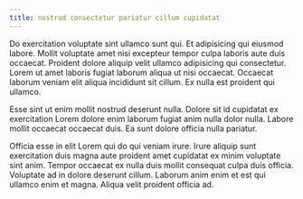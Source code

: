 ```yaml
---
title: nostrud consectetur pariatur cillum cupidatat
---
```


Do exercitation voluptate sint ullamco sunt qui. Et adipisicing qui eiusmod labore. Mollit voluptate amet nisi excepteur tempor culpa laboris aute duis occaecat. Proident dolore aliquip velit ullamco adipisicing qui consectetur. Lorem ut amet laboris fugiat laborum aliqua ut nisi occaecat. Occaecat laborum veniam elit aliqua incididunt sit cillum. Ex nulla est proident qui ullamco.

Esse sint ut enim mollit nostrud deserunt nulla. Dolore sit id cupidatat ex exercitation Lorem dolore enim laborum fugiat anim nulla dolor nulla. Labore mollit occaecat occaecat duis. Ea sunt dolore officia nulla pariatur.

Officia esse in elit Lorem qui do qui veniam irure. Irure aliquip sunt exercitation duis magna aute proident amet cupidatat ex minim voluptate sint anim. Tempor occaecat ex nulla duis mollit consequat culpa duis officia. Voluptate ad in dolore deserunt cillum. Laborum anim enim et est qui ullamco enim et magna. Aliqua velit proident officia ad.